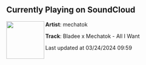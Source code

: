 ## Currently Playing on SoundCloud

[<img align="left" width="100" src="https://i1.sndcdn.com/artworks-000489044022-9diwlo-t500x500.jpg">](https://soundcloud.com/mechatok/bladee-x-mechatok-all-i-want?in=saxurn/sets/tmp)

**Artist**: mechatok 

**Track**: Bladee x Mechatok - All I Want

Last updated at 03/24/2024 09:59
